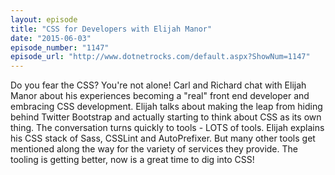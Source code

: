 ```yaml
---
layout: episode
title: "CSS for Developers with Elijah Manor"
date: "2015-06-03"
episode_number: "1147"
episode_url: "http://www.dotnetrocks.com/default.aspx?ShowNum=1147"
---
```


Do you fear the CSS? You're not alone! Carl and Richard chat with Elijah Manor about his experiences becoming a "real" front end developer and embracing CSS development. Elijah talks about making the leap from hiding behind Twitter Bootstrap and actually starting to think about CSS as its own thing. The conversation turns quickly to tools - LOTS of tools. Elijah explains his CSS stack of Sass, CSSLint and AutoPrefixer. But many other tools get mentioned along the way for the variety of services they provide. The tooling is getting better, now is a great time to dig into CSS!
